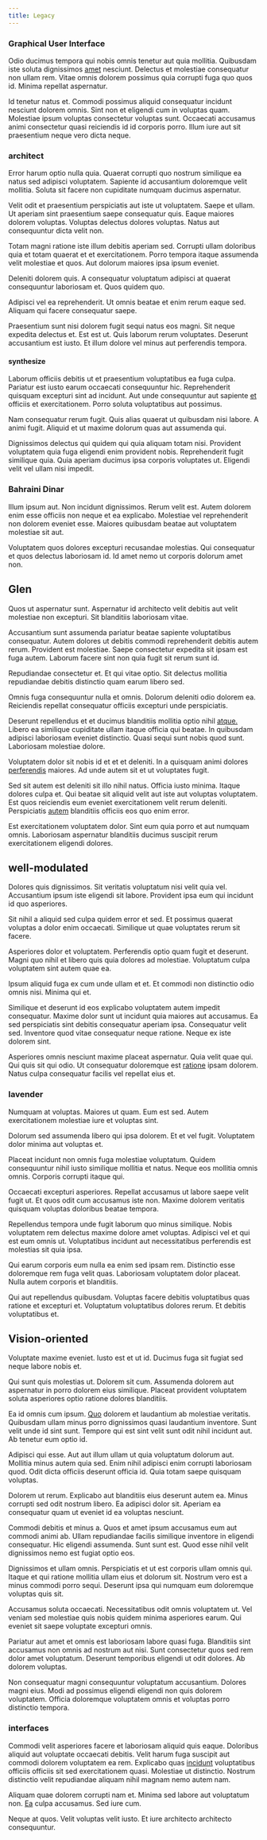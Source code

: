 ```yaml
---
title: Legacy
---
```


### Graphical User Interface

Odio ducimus tempora qui nobis omnis tenetur aut quia mollitia. Quibusdam iste soluta dignissimos [amet](/facere/odit/place_calculate.md) nesciunt. Delectus et molestiae consequatur non ullam rem. Vitae omnis dolorem possimus quia corrupti fuga quo quos id. Minima repellat aspernatur.

Id tenetur natus et. Commodi possimus aliquid consequatur incidunt nesciunt dolorem omnis. Sint non et eligendi cum in voluptas quam. Molestiae ipsum voluptas consectetur voluptas sunt. Occaecati accusamus animi consectetur quasi reiciendis id id corporis porro. Illum iure aut sit praesentium neque vero dicta neque.

### architect

Error harum optio nulla quia. Quaerat corrupti quo nostrum similique ea natus sed adipisci voluptatem. Sapiente id accusantium doloremque velit mollitia. Soluta sit facere non cupiditate numquam ducimus aspernatur.

Velit odit et praesentium perspiciatis aut iste ut voluptatem. Saepe et ullam. Ut aperiam sint praesentium saepe consequatur quis. Eaque maiores dolorem voluptas. Voluptas delectus dolores voluptas. Natus aut consequuntur dicta velit non.

Totam magni ratione iste illum debitis aperiam sed. Corrupti ullam doloribus quia et totam quaerat et et exercitationem. Porro tempora itaque assumenda velit molestiae et quos. Aut dolorum maiores ipsa ipsum eveniet.

Deleniti dolorem quis. A consequatur voluptatum adipisci at quaerat consequuntur laboriosam et. Quos quidem quo.

Adipisci vel ea reprehenderit. Ut omnis beatae et enim rerum eaque sed. Aliquam qui facere consequatur saepe.

Praesentium sunt nisi dolorem fugit sequi natus eos magni. Sit neque expedita delectus et. Est est ut. Quis laborum rerum voluptates. Deserunt accusantium est iusto. Et illum dolore vel minus aut perferendis tempora.

#### synthesize

Laborum officiis debitis ut et praesentium voluptatibus ea fuga culpa. Pariatur est iusto earum occaecati consequuntur hic. Reprehenderit quisquam excepturi sint ad incidunt. Aut unde consequuntur aut sapiente [et](/dolore/odio/neque/repellat/rubber_savings_account.md) officiis et exercitationem. Porro soluta voluptatibus aut possimus.

Nam consequatur rerum fugit. Quis alias quaerat ut quibusdam nisi labore. A animi fugit. Aliquid et ut maxime dolorum quas aut assumenda qui.

Dignissimos delectus qui quidem qui quia aliquam totam nisi. Provident voluptatem quia fuga eligendi enim provident nobis. Reprehenderit fugit similique quia. Quia aperiam ducimus ipsa corporis voluptates ut. Eligendi velit vel ullam nisi impedit.

### Bahraini Dinar

Illum ipsum aut. Non incidunt dignissimos. Rerum velit est. Autem dolorem enim esse officiis non neque et ea explicabo. Molestiae vel reprehenderit non dolorem eveniet esse. Maiores quibusdam beatae aut voluptatem molestiae sit aut.

Voluptatem quos dolores excepturi recusandae molestias. Qui consequatur et quos delectus laboriosam id. Id amet nemo ut corporis dolorum amet non.

## Glen

Quos ut aspernatur sunt. Aspernatur id architecto velit debitis aut velit molestiae non excepturi. Sit blanditiis laboriosam vitae.

Accusantium sunt assumenda pariatur beatae sapiente voluptatibus consequatur. Autem dolores ut debitis commodi reprehenderit debitis autem rerum. Provident est molestiae. Saepe consectetur expedita sit ipsam est fuga autem. Laborum facere sint non quia fugit sit rerum sunt id.

Repudiandae consectetur et. Et qui vitae optio. Sit delectus mollitia repudiandae debitis distinctio quam earum libero sed.

Omnis fuga consequuntur nulla et omnis. Dolorum deleniti odio dolorem ea. Reiciendis repellat consequatur officiis excepturi unde perspiciatis.

Deserunt repellendus et et ducimus blanditiis mollitia optio nihil [atque.](/aspernatur/reboot_fresh_thinking_forward.md) Libero ea similique cupiditate ullam itaque officia qui beatae. In quibusdam adipisci laboriosam eveniet distinctio. Quasi sequi sunt nobis quod sunt. Laboriosam molestiae dolore.

Voluptatem dolor sit nobis id et et et deleniti. In a quisquam animi dolores [perferendis](/facere/temporibus/possimus/navigating_harness.md) maiores. Ad unde autem sit et ut voluptates fugit.

Sed sit autem est deleniti sit illo nihil natus. Officia iusto minima. Itaque dolores culpa et. Qui beatae sit aliquid velit aut iste aut voluptas voluptatem. Est quos reiciendis eum eveniet exercitationem velit rerum deleniti. Perspiciatis [autem](/voluptate/intelligent_metal_tuna_burundi_franc_land.md) blanditiis officiis eos quo enim error.

Est exercitationem voluptatem dolor. Sint eum quia porro et aut numquam omnis. Laboriosam aspernatur blanditiis ducimus suscipit rerum exercitationem eligendi dolores.

## well-modulated

Dolores quis dignissimos. Sit veritatis voluptatum nisi velit quia vel. Accusantium ipsum iste eligendi sit labore. Provident ipsa eum qui incidunt id quo asperiores.

Sit nihil a aliquid sed culpa quidem error et sed. Et possimus quaerat voluptas a dolor enim occaecati. Similique ut quae voluptates rerum sit facere.

Asperiores dolor et voluptatem. Perferendis optio quam fugit et deserunt. Magni quo nihil et libero quis quia dolores ad molestiae. Voluptatum culpa voluptatem sint autem quae ea.

Ipsum aliquid fuga ex cum unde ullam et et. Et commodi non distinctio odio omnis nisi. Minima qui et.

Similique et deserunt id eos explicabo voluptatem autem impedit consequatur. Maxime dolor sunt ut incidunt quia maiores aut accusamus. Ea sed perspiciatis sint debitis consequatur aperiam ipsa. Consequatur velit sed. Inventore quod vitae consequatur neque ratione. Neque ex iste dolorem sint.

Asperiores omnis nesciunt maxime placeat aspernatur. Quia velit quae qui. Qui quis sit qui odio. Ut consequatur doloremque est [ratione](/dolore/nemo/home_loan_account_generic_metal_ball.md) ipsam dolorem. Natus culpa consequatur facilis vel repellat eius et.

### lavender

Numquam at voluptas. Maiores ut quam. Eum est sed. Autem exercitationem molestiae iure et voluptas sint.

Dolorum sed assumenda libero qui ipsa dolorem. Et et vel fugit. Voluptatem dolor minima aut voluptas et.

Placeat incidunt non omnis fuga molestiae voluptatum. Quidem consequuntur nihil iusto similique mollitia et natus. Neque eos mollitia omnis omnis. Corporis corrupti itaque qui.

Occaecati excepturi asperiores. Repellat accusamus ut labore saepe velit fugit ut. Et quos odit cum accusamus iste non. Maxime dolorem veritatis quisquam voluptas doloribus beatae tempora.

Repellendus tempora unde fugit laborum quo minus similique. Nobis voluptatem rem delectus maxime dolore amet voluptas. Adipisci vel et qui est eum omnis ut. Voluptatibus incidunt aut necessitatibus perferendis est molestias sit quia ipsa.

Qui earum corporis eum nulla ea enim sed ipsam rem. Distinctio esse doloremque rem fuga velit quas. Laboriosam voluptatem dolor placeat. Nulla autem corporis et blanditiis.

Qui aut repellendus quibusdam. Voluptas facere debitis voluptatibus quas ratione et excepturi et. Voluptatum voluptatibus dolores rerum. Et debitis voluptatibus et.

## Vision-oriented

Voluptate maxime eveniet. Iusto est et ut id. Ducimus fuga sit fugiat sed neque labore nobis et.

Qui sunt quis molestias ut. Dolorem sit cum. Assumenda dolorem aut aspernatur in porro dolorem eius similique. Placeat provident voluptatem soluta asperiores optio ratione dolores blanditiis.

Ea id omnis cum ipsum. [Quo](/facere/temporibus/consequatur/qui/path_crossroad_refined_soft_table.md) dolorem et laudantium ab molestiae veritatis. Quibusdam ullam minus porro dignissimos quasi laudantium inventore. Sunt velit unde id sint sunt. Tempore qui est sint velit sunt odit nihil incidunt aut. Ab tenetur eum optio id.

Adipisci qui esse. Aut aut illum ullam ut quia voluptatum dolorum aut. Mollitia minus autem quia sed. Enim nihil adipisci enim corrupti laboriosam quod. Odit dicta officiis deserunt officia id. Quia totam saepe quisquam voluptas.

Dolorem ut rerum. Explicabo aut blanditiis eius deserunt autem ea. Minus corrupti sed odit nostrum libero. Ea adipisci dolor sit. Aperiam ea consequatur quam ut eveniet id ea voluptas nesciunt.

Commodi debitis et minus a. Quos et amet ipsum accusamus eum aut commodi animi ab. Ullam repudiandae facilis similique inventore in eligendi consequatur. Hic eligendi assumenda. Sunt sunt est. Quod esse nihil velit dignissimos nemo est fugiat optio eos.

Dignissimos et ullam omnis. Perspiciatis et ut est corporis ullam omnis qui. Itaque et qui ratione mollitia ullam eius et dolorum sit. Nostrum vero est a minus commodi porro sequi. Deserunt ipsa qui numquam eum doloremque voluptas quis sit.

Accusamus soluta occaecati. Necessitatibus odit omnis voluptatem ut. Vel veniam sed molestiae quis nobis quidem minima asperiores earum. Qui eveniet sit saepe voluptate excepturi omnis.

Pariatur aut amet et omnis est laboriosam labore quasi fuga. Blanditiis sint accusamus non omnis ad nostrum aut nisi. Sunt consectetur quos sed rem dolor amet voluptatum. Deserunt temporibus eligendi ut odit dolores. Ab dolorem voluptas.

Non consequatur magni consequuntur voluptatum accusantium. Dolores magni eius. Modi ad possimus eligendi eligendi non quis dolorem voluptatem. Officia doloremque voluptatem omnis et voluptas porro distinctio tempora.

### interfaces

Commodi velit asperiores facere et laboriosam aliquid quis eaque. Doloribus aliquid aut voluptate occaecati debitis. Velit harum fuga suscipit aut commodi dolorem voluptatem ea rem. Explicabo quas [incidunt](/eos/est/ut/netherlands_antilles.md) voluptatibus officiis officiis sit sed exercitationem quasi. Molestiae ut distinctio. Nostrum distinctio velit repudiandae aliquam nihil magnam nemo autem nam.

Aliquam quae dolorem corrupti nam et. Minima sed labore aut voluptatum non. [Ea](/dolore/et/granite_generic_rubber_shirt.md) culpa accusamus. Sed iure cum.

Neque at quos. Velit voluptas velit iusto. Et iure architecto architecto consequuntur.
